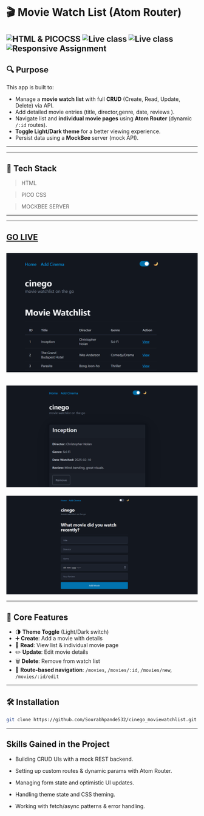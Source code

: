 # 🎬 Movie Watch List (Atom Router)

![HTML & PICOCSS](https://img.shields.io/badge/HTML-PICOCSS-orange)
![Live class](https://img.shields.io/badge/LIVE--CLASS-PROJECT---lightgrey)
![Live class](https://img.shields.io/badge/LIVE--CLASS-PROJECT--8--lightgrey)
![Responsive Assignment](https://img.shields.io/badge/Responsive---Assignment-blue)
---

## 🔍 Purpose

This app is built to:

- Manage a **movie watch list** with full **CRUD** (Create, Read, Update, Delete) via API.
- Add detailed movie entries (title, director,genre, date, reviews ).
- Navigate list and **individual movie pages** using **Atom Router** (dynamic `/:id` routes).
- **Toggle Light/Dark theme** for a better viewing experience.
- Persist data using a **MockBee** server (mock API).

---


 ***
## 🚀 Tech Stack

> HTML

> PICO CSS  

> MOCKBEE SERVER
---

***

## [GO LIVE](https://codesandbox.io/p/sandbox/ng6-assignment-1-2djkmx)

![Home](./assets/home.page.png)
---
![Details](./assets/page2.png)
---
![Create / Edit](./assets/add.png)

---

## 🧭 Core Features

- 🌗 **Theme Toggle** (Light/Dark switch)
- ➕ **Create**: Add a movie with details
- 📖 **Read**: View list & individual movie page
- ✏️ **Update**: Edit movie details
- 🗑️ **Delete**: Remove from watch list
- 🔎 **Route-based navigation**: `/movies`, `/movies/:id`, `/movies/new`, `/movies/:id/edit`

---

## 🛠️ Installation

```bash
git clone https://github.com/Sourabhpande532/cinego_moviewatchlist.git

```

***

## Skills Gained in the Project

- Building CRUD UIs with a mock REST backend.

- Setting up custom routes & dynamic params with Atom Router.

- Managing form state and optimistic UI updates.

- Handling theme state and CSS theming.

- Working with fetch/async patterns & error handling.